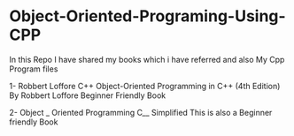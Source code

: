 # Object-Oriented-Programing-Using-CPP
In this Repo I have shared my books which i have referred and also My Cpp Program files

1-   Robbert Loffore C++ Object-Oriented Programming in C++ (4th Edition) By Robbert Loffore
    Beginner Friendly Book
  
  
 2-  Object _ Oriented Programming C__ Simplified
 This is also a Beginner friendly Book
